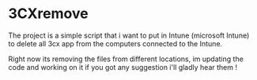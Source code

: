 # 3CXremove
The project is a simple script that i want to put in Intune (microsoft Intune) to delete all 3cx app from the computers connected to the Intune.

Right now its removing the files from different locations, im updating the code and working on it if you got any suggestion i'll gladly hear them !
